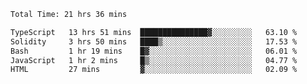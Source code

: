 <!--START_SECTION:waka-->

```txt
Total Time: 21 hrs 36 mins

TypeScript   13 hrs 51 mins  ███████████████▓░░░░░░░░░   63.10 %
Solidity     3 hrs 50 mins   ████▒░░░░░░░░░░░░░░░░░░░░   17.53 %
Bash         1 hr 19 mins    █▓░░░░░░░░░░░░░░░░░░░░░░░   06.01 %
JavaScript   1 hr 2 mins     █▒░░░░░░░░░░░░░░░░░░░░░░░   04.77 %
HTML         27 mins         ▓░░░░░░░░░░░░░░░░░░░░░░░░   02.09 %
```

<!--END_SECTION:waka-->
